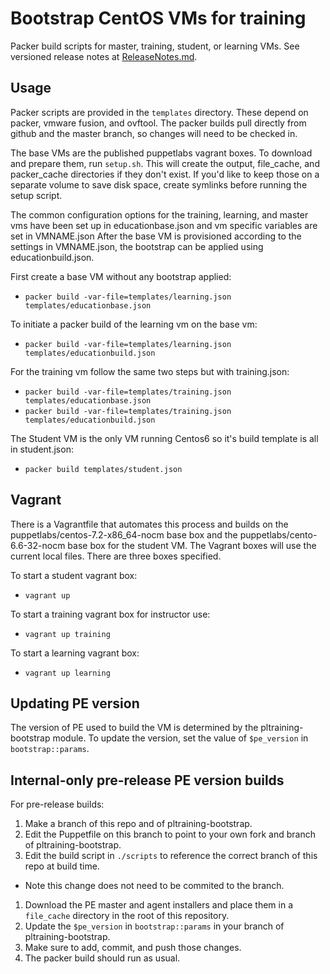 # Bootstrap CentOS VMs for training
Packer build scripts for master, training, student, or learning VMs. See versioned release notes at [ReleaseNotes.md](ReleaseNotes.md).

## Usage
Packer scripts are provided in the `templates` directory. These depend on packer, vmware fusion, and ovftool. The packer builds pull directly from github and the master branch, so changes will need to be checked in.

The base VMs are the published puppetlabs vagrant boxes.  To download and prepare them, run `setup.sh`. This will create the output, file_cache, and packer_cache directories if they don't exist.  If you'd like to keep those on a separate volume to save disk space, create symlinks before running the setup script.

The common configuration options for the training, learning, and master vms have been set up in educationbase.json and vm specific variables are set in VMNAME.json
After the base VM is provisioned according to the settings in VMNAME.json, the bootstrap can be applied using educationbuild.json.

First create a base VM without any bootstrap applied:
- `packer build -var-file=templates/learning.json templates/educationbase.json`

To initiate a packer build of the learning vm on the base vm:
- `packer build -var-file=templates/learning.json templates/educationbuild.json`

For the training vm follow the same two steps but with training.json:
- `packer build -var-file=templates/training.json templates/educationbase.json`
- `packer build -var-file=templates/training.json templates/educationbuild.json`

The Student VM is the only VM running Centos6 so it's build template is all in student.json:
- `packer build templates/student.json`

## Vagrant
There is a Vagrantfile that automates this process and builds on the puppetlabs/centos-7.2-x86_64-nocm base box and the puppetlabs/cento-6.6-32-nocm base box for the student VM. The Vagrant boxes will use the current local files.
There are three boxes specified.

To start a student vagrant box:
- `vagrant up`

To start a training vagrant box for instructor use:
- `vagrant up training`

To start a learning vagrant box:
- `vagrant up learning`

## Updating PE version
The version of PE used to build the VM is determined by the pltraining-bootstrap module.
To update the version, set the value of `$pe_version` in `bootstrap::params`.

## Internal-only pre-release PE version builds
For pre-release builds:

1. Make a branch of this repo and of pltraining-bootstrap.
1. Edit the Puppetfile on this branch to point to your own fork and branch of pltraining-bootstrap.
1. Edit the build script in `./scripts` to reference the correct branch of this repo at build time.
  * Note this change does not need to be commited to the branch.
1. Download the PE master and agent installers and place them in a `file_cache` directory in the root of this repository.
1. Update the `$pe_version` in `bootstrap::params` in your branch of pltraining-bootstrap.
1. Make sure to add, commit, and push those changes.
1. The packer build should run as usual.
